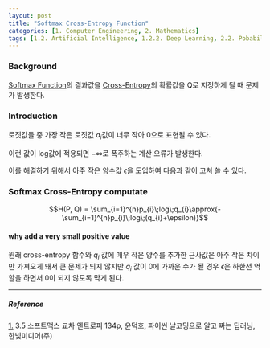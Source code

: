 ```yaml
---
layout: post
title: "Softmax Cross-Entropy Function"
categories: [1. Computer Engineering, 2. Mathematics]
tags: [1.2. Artificial Intelligence, 1.2.2. Deep Learning, 2.2. Pobability and Statistics]
---
```


### Background

[Softmax Function](http://maizer2.github.io/1.%20computer%20engineering/2.%20mathematics/2022/05/29/Softmax-function.html)의 결과값을 [Cross-Entropy](https://maizer2.github.io/1.%20computer%20engineering/2.%20mathematics/2022/05/15/Cross-Entropy.html)의 확률값을 Q로 지정하게 될 때 문제가 발생한다.

### Introduction

로짓값들 중 가장 작은 로짓값 $a_{i}$값이 너무 작아 0으로 표현될 수 있다.

이런 값이 log값에 적용되면 $-\infty$로 폭주하는 계산 오류가 발생한다.

이를 해결하기 위해서 아주 작은 양수값 $\epsilon$을 도입하여 다음과 같이 고쳐 쓸 수 있다.

### Softmax Cross-Entropy computate

$$H(P, Q) = \sum_{i=1}^{n}p_{i}\;log\;q_{i}\approx{-\sum_{i=1}^{n}p_{i}\;log\;(q_{i}+\epsilon)}$$

#### why add a very small positive value

원래 cross-entropy 함수와 $q_{i}$ 값에 매우 작은 양수를 추가한 근사값은 아주 작은 차이만 가져오게 돼서 큰 문제가 되지 않지만 $q_{i}$ 값이 0에 가까운 수가 될 경우 $\epsilon$은 하한선 역할을 하면서 0이 되지 않도록 막게 된다.

---

##### Reference

<a href="#footnote_1_2" name="footnote_1_1">1.</a>  3.5 소프트맥스 교차 엔트로피 134p, 윤덕호, 파이썬 날코딩으로 알고 짜는 딥러닝,  한빛미디어(주)
